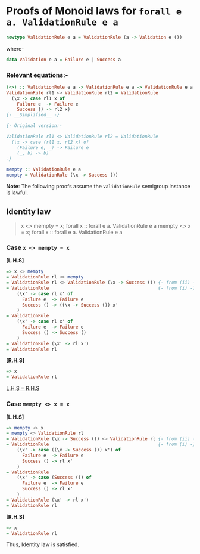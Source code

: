 # Proofs of Monoid laws for `forall e a. ValidationRule e a`

```hs
newtype ValidationRule e a = ValidationRule (a -> Validation e ())
```
where-
```hs
data Validation e a = Failure e | Success a
```

### <ins>Relevant equations</ins>:-
```hs
(<>) :: ValidationRule e a -> ValidationRule e a -> ValidationRule e a
ValidationRule rl1 <> ValidationRule rl2 = ValidationRule               {- (i) -}
  (\x -> case rl1 x of
    Failure e  -> Failure e
    Success () -> rl2 x)
{- __Simplified__ -}

{- Original version:-

ValidationRule rl1 <> ValidationRule rl2 = ValidationRule
  (\x -> case (rl1 x, rl2 x) of
    (Failure e, _) -> Failure e
    (_, b) -> b)
-}

mempty :: ValidationRule e a
mempty = ValidationRule (\x -> Success ())                              {- (ii) -}
```

**Note**: The following proofs assume the `ValidationRule` semigroup instance is lawful.

## Identity law
> x <> mempty = x; forall x :: forall e a. ValidationRule e a
> mempty <> x = x; forall x :: forall e a. ValidationRule e a

### Case `x <> mempty = x`

**[L.H.S]**
```hs
=> x <> mempty
= ValidationRule rl <> mempty
= ValidationRule rl <> ValidationRule (\x -> Success ()) {- from (ii) -}
= ValidationRule                                         {- from (i) -}
    (\x' -> case rl x' of
      Failure e  -> Failure e
      Success () -> ((\x -> Success ()) x'
    )
= ValidationRule
    (\x' -> case rl x' of
      Failure e  -> Failure e
      Success () -> Success ()
    )
= ValidationRule (\x' -> rl x')
= ValidationRule rl
```

**[R.H.S]**
```hs
=> x
= ValidationRule rl
```

<ins>L.H.S = R.H.S</ins>

### Case `mempty <> x = x`

**[L.H.S]**
```hs
=> mempty <> x
= mempty <> ValidationRule rl
= ValidationRule (\x -> Success ()) <> ValidationRule rl {- from (ii) -}
= ValidationRule                                         {- from (i) -}
    (\x' -> case ((\x -> Success ()) x') of
      Failure e  -> Failure e
      Success () -> rl x'
    )
= ValidationRule
    (\x' -> case (Success ()) of
      Failure e  -> Failure e
      Success () -> rl x'
    )
= ValidationRule (\x' -> rl x')
= ValidationRule rl
```

**[R.H.S]**
```hs
=> x
= ValidationRule rl
```

Thus, Identity law is satisfied.
